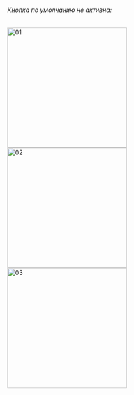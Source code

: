 ###### Кнопка по умолчанию не активна:
<img width="274" alt="01" src="https://github.com/Quality1Corp/CustomUITextField/assets/123081743/aa31b4d0-f03e-4f36-9be9-b6c6932644a1">
<img width="274" alt="02" src="https://github.com/Quality1Corp/CustomUITextField/assets/123081743/154f0d27-f6fa-4e62-b023-45c24ab7a2f2">
<img width="274" alt="03" src="https://github.com/Quality1Corp/CustomUITextField/assets/123081743/a7c7271f-e1f0-48f9-a51d-f8e58804d46a">
